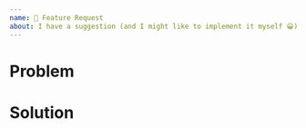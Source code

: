 ```yaml
---
name: 🚀 Feature Request
about: I have a suggestion (and I might like to implement it myself 😀)!
---
```


# Problem

<!--
Explain the problem you'd like to have Build Tracker solve.
When trying to solve more solutions with Build Tracker, please keep in mind some of the following goals of the project:
* Be lightweight: small project size (single-digit KiBs, gzipped)
* Be easy: too many options in an API can become confusing
* Be clear: the intended purpose of every method should be as obvious as possible
* Is it easy to do this in "userland"? Would it be better off done there?
-->

# Solution

<!--
Explain a possible way to solve the problem. Keep in mind that there may be alternate ways to do the same thing. Try to think of those and weight the tradeoffs.
-->
